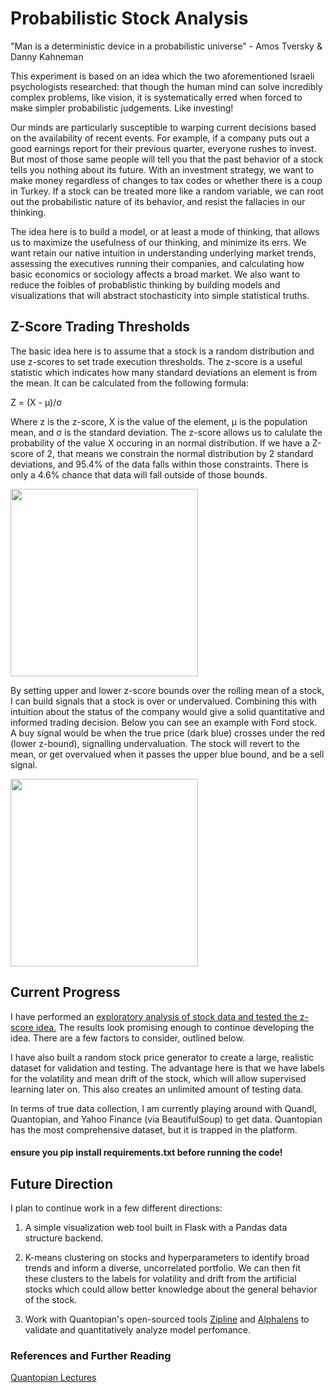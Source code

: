 # Probabilistic Stock Analysis 

"Man is a deterministic device in a probabilistic universe" - Amos Tversky & Danny Kahneman 

This experiment is based on an idea which the two aforementioned Israeli psychologists researched: that though the human mind can solve incredibly complex problems, like vision, it is systematically erred when forced to make simpler probabilistic judgements. Like investing! 

Our minds are particularly susceptible to warping current decisions based on the availability of recent events. For example, if a company puts out a good earnings report for their previous quarter, everyone rushes to invest. But most of those same people will tell you that the past behavior of a stock tells you nothing about its future.  With an investment strategy, we want to make money regardless of changes to tax codes or whether there is a coup in Turkey. If a stock can be treated more like a random variable, we can root out the probabilistic nature of its behavior, and resist the fallacies in our thinking. 

The idea here is to build a model, or at least a mode of thinking, that allows us to maximize the usefulness of our thinking, and minimize its errs. We want retain our native intuition in understanding underlying market trends, assessing the executives running their companies, and calculating how basic economics or sociology affects a broad market. We also want to reduce the foibles of probablistic thinking by building models and visualizations that will abstract stochasticity into simple statistical truths.

## Z-Score Trading Thresholds 

The basic idea here is to assume that a stock is a random distribution and use z-scores to set trade execution thresholds. The z-score is a useful statistic which indicates how many standard deviations an element is from the mean.  It can be calculated from the following formula:

Z = (X - μ)/σ

Where z is the z-score, X is the value of the element, μ is the population mean, and σ is the standard deviation. The z-score allows us to calulate the probability of the value X occuring in an normal distribution. If we have a Z-score of 2, that means we constrain the normal distribution by 2 standard deviations, and 95.4% of the data falls within those constraints. There is only a 4.6% chance that data will fall outside of those bounds.


<img src='https://i0.wp.com/i887.photobucket.com/albums/ac73/archaeopteryx1/bell-curve.jpg' height="300" >

By setting upper and lower z-score bounds over the rolling mean of a stock, I can build signals that a stock is over or undervalued. Combining this with intuition about the status of the company would give a solid quantitative and informed trading decision. Below you can see an example with Ford stock. A buy signal would be when the true price (dark blue) crosses under the red (lower z-bound), signalling undervaluation. The stock will revert to the mean, or get overvalued when it passes the upper blue bound, and be a sell signal. 

<img src='https://raw.githubusercontent.com/momonala/quantitative_finance/master/files/z_example.png' height="300">

## Current Progress 

I have performed an [exploratory analysis of stock data and tested the z-score idea.]() The results look promising enough to continue developing the idea. There are a few factors to consider, outlined below. 

I have also built a random stock price generator to create a large, realistic dataset for validation and testing. The advantage here is that we have labels for the volatility and mean drift of the stock, which will allow supervised learning later on. This also creates an unlimited amount of testing data. 

In terms of true data collection, I am currently playing around with Quandl, Quantopian, and Yahoo Finance (via BeautifulSoup) to get data. Quantopian has the most comprehensive dataset, but it is trapped in the platform. 

#### ensure you **pip install requirements.txt** before running the code! 

## Future Direction

I plan to continue work in a few different directions: 

1) A simple visualization web tool built in Flask with a Pandas data structure backend. 

2) K-means clustering on stocks and hyperparameters to identify broad trends and inform a diverse, uncorrelated portfolio. We can then fit these clusters to the labels for volatility and drift from the artificial stocks which could allow better knowledge about the general behavior of the stock. 

3) Work with Quantopian's open-sourced tools [Zipline](https://github.com/quantopian/zipline) and [Alphalens](https://github.com/quantopian/alphalens) to validate and quantitatively analyze model perfomance. 

### References and Further Reading 

[Quantopian Lectures](https://www.quantopian.com/lectures)